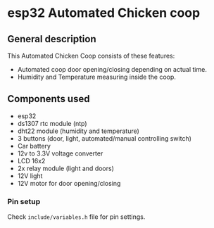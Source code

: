 # esp32 Automated Chicken coop

## General description

This Automated Chicken Coop consists of these features:
 + Automated coop door opening/closing depending on actual time.
 + Humidity and Temperature measuring inside the coop.

## Components used

+ esp32
+ ds1307 rtc module (ntp)
+ dht22 module (humidity and temperature)
+ 3 buttons (door, light, automated/manual controlling switch)
+ Car battery
+ 12v to 3.3V voltage converter
+ LCD 16x2
+ 2x relay module (light and doors)
+ 12V light
+ 12V motor for door opening/closing 

### Pin setup

Check ```include/variables.h``` file for pin settings.


